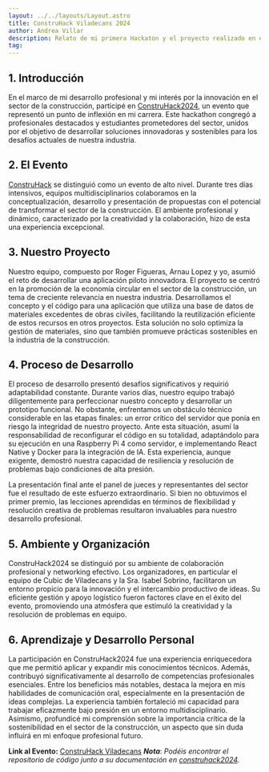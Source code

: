 ```yaml
---
layout: ../../layouts/Layout.astro
title: ConstruHack Viladecans 2024
author: Andrea Villar
description: Relato de mi primera Hackaton y el proyecto realizado en el.
tag: 
---
```

## 1. Introducción

En el marco de mi desarrollo profesional y mi interés por la innovación en el sector de la construcción, participé en [ConstruHack2024](https://www.viladecans.cat/es/hack2024), un evento que representó un punto de inflexión en mi carrera. Este hackathon congregó a profesionales destacados y estudiantes prometedores del sector, unidos por el objetivo de desarrollar soluciones innovadoras y sostenibles para los desafíos actuales de nuestra industria.

## 2. El Evento

[ConstruHack](https://www.viladecans.cat/es/hack2024) se distinguió como un evento de alto nivel. Durante tres días intensivos, equipos multidisciplinarios colaboramos en la conceptualización, desarrollo y presentación de propuestas con el potencial de transformar el sector de la construcción. El ambiente profesional y dinámico, caracterizado por la creatividad y la colaboración, hizo de esta una experiencia excepcional.

## 3. Nuestro Proyecto

Nuestro equipo, compuesto por Roger Figueras, Arnau Lopez y yo, asumió el reto de desarrollar una aplicación piloto innovadora. El proyecto se centró en la promoción de la economía circular en el sector de la construcción, un tema de creciente relevancia en nuestra industria. Desarrollamos el concepto y el código para una aplicación que utiliza una base de datos de materiales excedentes de obras civiles, facilitando la reutilización eficiente de estos recursos en otros proyectos. Esta solución no solo optimiza la gestión de materiales, sino que también promueve prácticas sostenibles en la industria de la construcción.

## 4. Proceso de Desarrollo

El proceso de desarrollo presentó desafíos significativos y requirió adaptabilidad constante. Durante varios días, nuestro equipo trabajó diligentemente para perfeccionar nuestro concepto y desarrollar un prototipo funcional. No obstante, enfrentamos un obstáculo técnico considerable en las etapas finales: un error crítico del servidor que ponía en riesgo la integridad de nuestro proyecto. Ante esta situación, asumí la responsabilidad de reconfigurar el código en su totalidad, adaptándolo para su ejecución en una Raspberry Pi 4 como servidor, e implementando React Native y Docker para la integración de IA. Esta experiencia, aunque exigente, demostró nuestra capacidad de resiliencia y resolución de problemas bajo condiciones de alta presión.

La presentación final ante el panel de jueces y representantes del sector fue el resultado de este esfuerzo extraordinario. Si bien no obtuvimos el primer premio, las lecciones aprendidas en términos de flexibilidad y resolución creativa de problemas resultaron invaluables para nuestro desarrollo profesional.

## 5. Ambiente y Organización

ConstruHack2024 se distinguió por su ambiente de colaboración profesional y networking efectivo. Los organizadores, en particular el equipo de Cubic de Viladecans y la Sra. Isabel Sobrino, facilitaron un entorno propicio para la innovación y el intercambio productivo de ideas. Su eficiente gestión y apoyo logístico fueron factores clave en el éxito del evento, promoviendo una atmósfera que estimuló la creatividad y la resolución de problemas en equipo.

## 6. Aprendizaje y Desarrollo Personal

La participación en ConstruHack2024 fue una experiencia enriquecedora que me permitió aplicar y expandir mis conocimientos técnicos. Además, contribuyó significativamente al desarrollo de competencias profesionales esenciales. Entre los beneficios más notables, destaca la mejora en mis habilidades de comunicación oral, especialmente en la presentación de ideas complejas. La experiencia también fortaleció mi capacidad para trabajar eficazmente bajo presión en un entorno multidisciplinario. Asimismo, profundicé mi comprensión sobre la importancia crítica de la sostenibilidad en el sector de la construcción, un aspecto que sin duda influirá en mi enfoque profesional futuro.

**Link al Evento:** [ConstruHack Viladecans](https://www.viladecans.cat/es/hack2024)
***Nota***: *Podéis encontrar el repositorio de código junto a su documentación en [construhack2024](https://github.com/AndreaKinder/construhack2024).*
